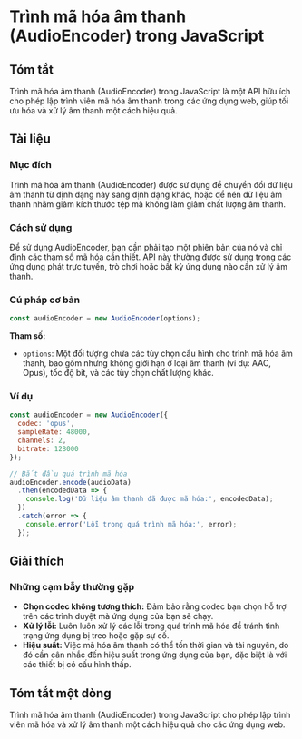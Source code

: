 <!--
Meta Description: # Trình mã hóa âm thanh (AudioEncoder) trong JavaScript ## Tóm tắt Trình mã hóa âm thanh (AudioEncoder) trong JavaScript là một API hữu ích cho phép l...
Meta Keywords: thanh, hóa, trình, dụng, audioencoder
-->

# Trình mã hóa âm thanh (AudioEncoder) trong JavaScript

## Tóm tắt
Trình mã hóa âm thanh (AudioEncoder) trong JavaScript là một API hữu ích cho phép lập trình viên mã hóa âm thanh trong các ứng dụng web, giúp tối ưu hóa và xử lý âm thanh một cách hiệu quả.

## Tài liệu
### Mục đích
Trình mã hóa âm thanh (AudioEncoder) được sử dụng để chuyển đổi dữ liệu âm thanh từ định dạng này sang định dạng khác, hoặc để nén dữ liệu âm thanh nhằm giảm kích thước tệp mà không làm giảm chất lượng âm thanh.

### Cách sử dụng
Để sử dụng AudioEncoder, bạn cần phải tạo một phiên bản của nó và chỉ định các tham số mã hóa cần thiết. API này thường được sử dụng trong các ứng dụng phát trực tuyến, trò chơi hoặc bất kỳ ứng dụng nào cần xử lý âm thanh.

### Cú pháp cơ bản
```javascript
const audioEncoder = new AudioEncoder(options);
```

**Tham số:**
- `options`: Một đối tượng chứa các tùy chọn cấu hình cho trình mã hóa âm thanh, bao gồm nhưng không giới hạn ở loại âm thanh (ví dụ: AAC, Opus), tốc độ bit, và các tùy chọn chất lượng khác.

### Ví dụ
```javascript
const audioEncoder = new AudioEncoder({
  codec: 'opus',
  sampleRate: 48000,
  channels: 2,
  bitrate: 128000
});

// Bắt đầu quá trình mã hóa
audioEncoder.encode(audioData)
  .then(encodedData => {
    console.log('Dữ liệu âm thanh đã được mã hóa:', encodedData);
  })
  .catch(error => {
    console.error('Lỗi trong quá trình mã hóa:', error);
  });
```

## Giải thích
### Những cạm bẫy thường gặp
- **Chọn codec không tương thích:** Đảm bảo rằng codec bạn chọn hỗ trợ trên các trình duyệt mà ứng dụng của bạn sẽ chạy.
- **Xử lý lỗi:** Luôn luôn xử lý các lỗi trong quá trình mã hóa để tránh tình trạng ứng dụng bị treo hoặc gặp sự cố.
- **Hiệu suất:** Việc mã hóa âm thanh có thể tốn thời gian và tài nguyên, do đó cần cân nhắc đến hiệu suất trong ứng dụng của bạn, đặc biệt là với các thiết bị có cấu hình thấp.

## Tóm tắt một dòng
Trình mã hóa âm thanh (AudioEncoder) trong JavaScript cho phép lập trình viên mã hóa và xử lý âm thanh một cách hiệu quả cho các ứng dụng web.